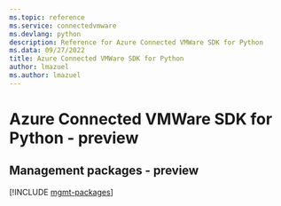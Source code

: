 ```yaml
---
ms.topic: reference
ms.service: connectedvmware
ms.devlang: python
description: Reference for Azure Connected VMWare SDK for Python
ms.data: 09/27/2022
title: Azure Connected VMWare SDK for Python
author: lmazuel
ms.author: lmazuel
---
```

# Azure Connected VMWare SDK for Python - preview

## Management packages - preview
[!INCLUDE [mgmt-packages](connected-vmware-mgmt-index.md)]